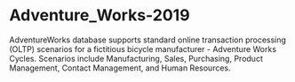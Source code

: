 # Adventure_Works-2019
AdventureWorks database supports standard online transaction processing (OLTP) scenarios for a fictitious bicycle manufacturer - Adventure Works Cycles. Scenarios include Manufacturing, Sales, Purchasing, Product Management, Contact Management, and Human Resources.
